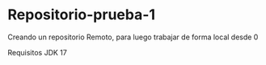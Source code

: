 # Repositorio-prueba-1
Creando un repositorio Remoto, para luego trabajar de forma local desde 0

Requisitos
JDK 17
